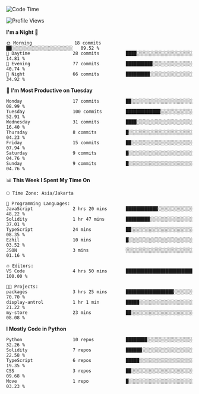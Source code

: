 <!--START_SECTION:waka-->
![Code Time](http://img.shields.io/badge/Code%20Time-1%2C603%20hrs%2049%20mins-blue)

![Profile Views](http://img.shields.io/badge/Profile%20Views-24-blue)

**I'm a Night 🦉** 

```text
🌞 Morning                18 commits          ██░░░░░░░░░░░░░░░░░░░░░░░   09.52 % 
🌆 Daytime                28 commits          ████░░░░░░░░░░░░░░░░░░░░░   14.81 % 
🌃 Evening                77 commits          ██████████░░░░░░░░░░░░░░░   40.74 % 
🌙 Night                  66 commits          █████████░░░░░░░░░░░░░░░░   34.92 % 
```
📅 **I'm Most Productive on Tuesday** 

```text
Monday                   17 commits          ██░░░░░░░░░░░░░░░░░░░░░░░   08.99 % 
Tuesday                  100 commits         █████████████░░░░░░░░░░░░   52.91 % 
Wednesday                31 commits          ████░░░░░░░░░░░░░░░░░░░░░   16.40 % 
Thursday                 8 commits           █░░░░░░░░░░░░░░░░░░░░░░░░   04.23 % 
Friday                   15 commits          ██░░░░░░░░░░░░░░░░░░░░░░░   07.94 % 
Saturday                 9 commits           █░░░░░░░░░░░░░░░░░░░░░░░░   04.76 % 
Sunday                   9 commits           █░░░░░░░░░░░░░░░░░░░░░░░░   04.76 % 
```


📊 **This Week I Spent My Time On** 

```text
🕑︎ Time Zone: Asia/Jakarta

💬 Programming Languages: 
JavaScript               2 hrs 20 mins       ████████████░░░░░░░░░░░░░   48.22 % 
Solidity                 1 hr 47 mins        █████████░░░░░░░░░░░░░░░░   37.01 % 
TypeScript               24 mins             ██░░░░░░░░░░░░░░░░░░░░░░░   08.35 % 
Ezhil                    10 mins             █░░░░░░░░░░░░░░░░░░░░░░░░   03.52 % 
JSON                     3 mins              ░░░░░░░░░░░░░░░░░░░░░░░░░   01.16 % 

🔥 Editors: 
VS Code                  4 hrs 50 mins       █████████████████████████   100.00 % 

🐱‍💻 Projects: 
packages                 3 hrs 25 mins       ██████████████████░░░░░░░   70.70 % 
display-antrol           1 hr 1 min          █████░░░░░░░░░░░░░░░░░░░░   21.22 % 
my-store                 23 mins             ██░░░░░░░░░░░░░░░░░░░░░░░   08.08 % 
```

**I Mostly Code in Python** 

```text
Python                   10 repos            ████████░░░░░░░░░░░░░░░░░   32.26 % 
Solidity                 7 repos             ██████░░░░░░░░░░░░░░░░░░░   22.58 % 
TypeScript               6 repos             █████░░░░░░░░░░░░░░░░░░░░   19.35 % 
CSS                      3 repos             ██░░░░░░░░░░░░░░░░░░░░░░░   09.68 % 
Move                     1 repo              █░░░░░░░░░░░░░░░░░░░░░░░░   03.23 % 
```




<!--END_SECTION:waka-->
